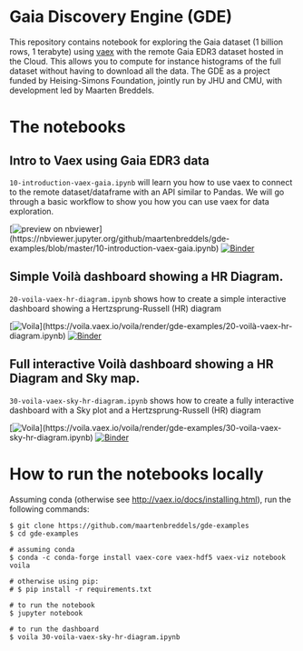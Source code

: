 # Gaia Discovery Engine (GDE)

This repository contains notebook for exploring the Gaia dataset (1 billion rows, 1 terabyte) using [vaex](https://github.com/vaexio/vaex/) with the remote Gaia EDR3 dataset hosted in the Cloud. This allows you to compute for instance histograms of the full dataset without having to download all the data. The GDE as a project funded by Heising-Simons Foundation, jointly run by JHU and CMU, with development led by Maarten Breddels.



# The notebooks

## Intro to Vaex using Gaia EDR3 data

`10-introduction-vaex-gaia.ipynb` will learn you how to use vaex to connect to the remote dataset/dataframe with an API similar to Pandas. We will go through a basic workflow to show you how you can use vaex for data exploration.

[![preview on nbviewer](https://img.shields.io/badge/preview%20with-%20nbviewer-rgb(228,110,46))](https://nbviewer.jupyter.org/github/maartenbreddels/gde-examples/blob/master/10-introduction-vaex-gaia.ipynb)
 [![Binder](https://mybinder.org/badge_logo.svg)](https://mybinder.org/v2/gh/maartenbreddels/gde-examples/HEAD?filepath=10-introduction-vaex-gaia.ipynb)


## Simple Voilà dashboard showing a HR Diagram.

`20-voila-vaex-hr-diagram.ipynb` shows how to create a simple interactive dashboard showing a Hertzsprung-Russell (HR) diagram

[![Voila](https://img.shields.io/badge/run%20with-%20voilà-rgb(93,188,175))](https://voila.vaex.io/voila/render/gde-examples/20-voilà-vaex-hr-diagram.ipynb) [![Binder](https://mybinder.org/badge_logo.svg)](https://mybinder.org/v2/gh/maartenbreddels/gde-examples/HEAD?filepath=20-voila-vaex-hr-diagram.ipynb)


## Full interactive Voilà dashboard showing a HR Diagram and Sky map.

`30-voila-vaex-sky-hr-diagram.ipynb` shows how to create a fully interactive dashboard with a Sky plot and a Hertzsprung-Russell (HR) diagram

[![Voila](https://img.shields.io/badge/run%20with-%20voilà-rgb(93,188,175))](https://voila.vaex.io/voila/render/gde-examples/30-voila-vaex-sky-hr-diagram.ipynb) [![Binder](https://mybinder.org/badge_logo.svg)](https://mybinder.org/v2/gh/maartenbreddels/gde-examples/HEAD?filepath=30-voila-vaex-sky-hr-diagram.ipynb)




# How to run the notebooks locally

Assuming conda (otherwise see http://vaex.io/docs/installing.html), run the following commands:

```shell
$ git clone https://github.com/maartenbreddels/gde-examples
$ cd gde-examples

# assuming conda
$ conda -c conda-forge install vaex-core vaex-hdf5 vaex-viz notebook voila

# otherwise using pip:
# $ pip install -r requirements.txt

# to run the notebook
$ jupyter notebook

# to run the dashboard
$ voila 30-voila-vaex-sky-hr-diagram.ipynb
```
